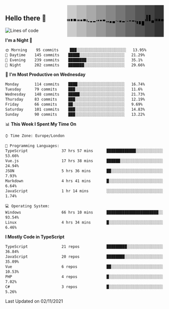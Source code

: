 <img width="307" align="right" src="https://raw.githubusercontent.com/SubZtep/SubZtep/master/assets/eq1.gif"/>

## Hello there 👋

<!--START_SECTION:waka-->
![Lines of code](https://img.shields.io/badge/From%20Hello%20World%20I%27ve%20Written-1.5%20million%20lines%20of%20code-blue)

**I'm a Night 🦉** 

```text
🌞 Morning    95 commits     ███░░░░░░░░░░░░░░░░░░░░░░   13.95% 
🌆 Daytime    145 commits    █████░░░░░░░░░░░░░░░░░░░░   21.29% 
🌃 Evening    239 commits    ████████░░░░░░░░░░░░░░░░░   35.1% 
🌙 Night      202 commits    ███████░░░░░░░░░░░░░░░░░░   29.66%

```
📅 **I'm Most Productive on Wednesday** 

```text
Monday       114 commits    ████░░░░░░░░░░░░░░░░░░░░░   16.74% 
Tuesday      79 commits     ███░░░░░░░░░░░░░░░░░░░░░░   11.6% 
Wednesday    148 commits    █████░░░░░░░░░░░░░░░░░░░░   21.73% 
Thursday     83 commits     ███░░░░░░░░░░░░░░░░░░░░░░   12.19% 
Friday       66 commits     ██░░░░░░░░░░░░░░░░░░░░░░░   9.69% 
Saturday     101 commits    ███░░░░░░░░░░░░░░░░░░░░░░   14.83% 
Sunday       90 commits     ███░░░░░░░░░░░░░░░░░░░░░░   13.22%

```


📊 **This Week I Spent My Time On** 

```text
⌚︎ Time Zone: Europe/London

💬 Programming Languages: 
TypeScript               37 hrs 57 mins      █████████████░░░░░░░░░░░░   53.66% 
Vue.js                   17 hrs 38 mins      ██████░░░░░░░░░░░░░░░░░░░   24.94% 
JSON                     5 hrs 36 mins       ██░░░░░░░░░░░░░░░░░░░░░░░   7.93% 
Markdown                 4 hrs 41 mins       █░░░░░░░░░░░░░░░░░░░░░░░░   6.64% 
JavaScript               1 hr 14 mins        ░░░░░░░░░░░░░░░░░░░░░░░░░   1.74%

💻 Operating System: 
Windows                  66 hrs 10 mins      ███████████████████████░░   93.54% 
Linux                    4 hrs 34 mins       █░░░░░░░░░░░░░░░░░░░░░░░░   6.46%

```

**I Mostly Code in TypeScript** 

```text
TypeScript               21 repos            █████████░░░░░░░░░░░░░░░░   36.84% 
JavaScript               20 repos            ████████░░░░░░░░░░░░░░░░░   35.09% 
Vue                      6 repos             ██░░░░░░░░░░░░░░░░░░░░░░░   10.53% 
PHP                      4 repos             █░░░░░░░░░░░░░░░░░░░░░░░░   7.02% 
C#                       3 repos             █░░░░░░░░░░░░░░░░░░░░░░░░   5.26%

```



 Last Updated on 02/11/2021
<!--END_SECTION:waka-->
